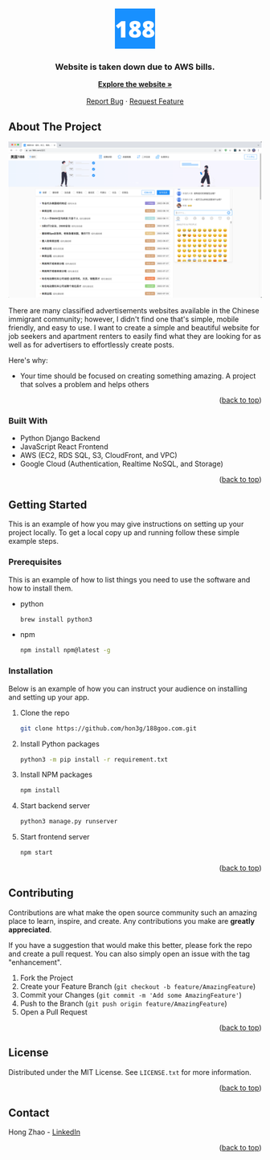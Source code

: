 <!-- Improved compatibility of back to top link: See: https://github.com/othneildrew/Best-README-Template/pull/73 -->
<a name="readme-top"></a>

<!-- PROJECT LOGO -->
<br />
<div align="center">
  <a href="https://188goo.com">
    <img src="images/logo.png" alt="Logo" width="80" height="80">
  </a>

  <h3 align="center">Website is taken down due to AWS bills.</h3>

  <p align="center">
    <a href="https://188goo.com"><strong>Explore the website »</strong></a>
    <br />
    <br />
    <a href="https://github.com/hon3g/188goo.com/issues">Report Bug</a>
    ·
    <a href="https://github.com/hon3g/188goo.com/issues">Request Feature</a>
  </p>
</div>

<!-- ABOUT THE PROJECT -->
## About The Project

[![Product Name Screen Shot][product-screenshot]](https://us-188.com/纽约)

There are many classified advertisements websites available in the Chinese immigrant community; however, I didn't find one that's simple, mobile friendly, and easy to use. I want to create a simple and beautiful website for job seekers and apartment renters to easily find what they are looking for as well as for advertisers to effortlessly create posts.

Here's why:
* Your time should be focused on creating something amazing. A project that solves a problem and helps others

<p align="right">(<a href="#readme-top">back to top</a>)</p>



### Built With
* Python Django Backend
* JavaScript React Frontend
* AWS (EC2, RDS SQL, S3, CloudFront, and VPC)
* Google Cloud (Authentication, Realtime NoSQL, and Storage)

<p align="right">(<a href="#readme-top">back to top</a>)</p>



<!-- GETTING STARTED -->
## Getting Started

This is an example of how you may give instructions on setting up your project locally.
To get a local copy up and running follow these simple example steps.

### Prerequisites

This is an example of how to list things you need to use the software and how to install them.
* python
  ```sh
  brew install python3
  ```
* npm
  ```sh
  npm install npm@latest -g
  ```

### Installation

Below is an example of how you can instruct your audience on installing and setting up your app.

1. Clone the repo
   ```sh
   git clone https://github.com/hon3g/188goo.com.git
   ```
2. Install Python packages
    ```sh
    python3 -m pip install -r requirement.txt
    ```
3. Install NPM packages
   ```sh
   npm install
   ```
4. Start backend server
   ```sh
   python3 manage.py runserver
   ```
5. Start frontend server
   ```sh
   npm start
   ```

<p align="right">(<a href="#readme-top">back to top</a>)</p>



<!-- CONTRIBUTING -->
## Contributing

Contributions are what make the open source community such an amazing place to learn, inspire, and create. Any contributions you make are **greatly appreciated**.

If you have a suggestion that would make this better, please fork the repo and create a pull request. You can also simply open an issue with the tag "enhancement".

1. Fork the Project
2. Create your Feature Branch (`git checkout -b feature/AmazingFeature`)
3. Commit your Changes (`git commit -m 'Add some AmazingFeature'`)
4. Push to the Branch (`git push origin feature/AmazingFeature`)
5. Open a Pull Request

<p align="right">(<a href="#readme-top">back to top</a>)</p>



<!-- LICENSE -->
## License

Distributed under the MIT License. See `LICENSE.txt` for more information.

<p align="right">(<a href="#readme-top">back to top</a>)</p>



<!-- CONTACT -->
## Contact

Hong Zhao - [LinkedIn](https://www.linkedin.com/in/hong-zhao-b371a1129/)

<p align="right">(<a href="#readme-top">back to top</a>)</p>


<!-- MARKDOWN LINKS & IMAGES -->
<!-- https://www.markdownguide.org/basic-syntax/#reference-style-links -->
[product-screenshot]: images/screenshot.png
